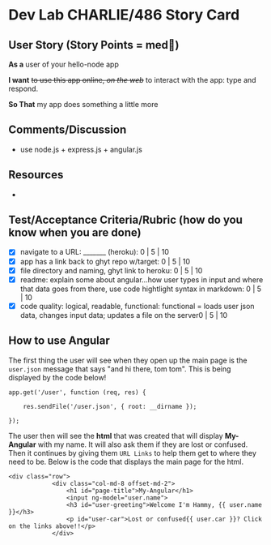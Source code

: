 # Dev Lab CHARLIE/486 Story Card 

## User Story (Story Points = med👕) 

**As a** user of your hello-node app

**I want** <del>to use this app online, _on the web_</del> to interact with the app: type and respond. 

**So That** my app does something a little more

## Comments/Discussion
- use node.js + express.js + angular.js

## Resources
- 

## Test/Acceptance Criteria/Rubric (how do you know when you are done) 

- [x] navigate to a URL: _______ (heroku): 0 | 5 | 10
- [x] app has a  link back to ghyt repo w/target: 0 | 5 | 10
- [x] file directory and naming, ghyt link to heroku: 0 | 5 | 10 
- [x] readme: explain some about angular...how user types in input and where that data goes from there, use code hightlight syntax in markdown: 0 | 5 | 10 
- [x] code quality: logical, readable, functional: functional = loads user json data, changes input data; updates a file on the server0 | 5 | 10  

## How to use Angular

The first thing the user will see when they open up the main page is the `user.json` message that says
"and hi there, tom tom". This is being displayed by the code below!

```
app.get('/user', function (req, res) {

    res.sendFile('/user.json', { root: __dirname });

});
```

The user then will see the **html** that was created that will display **My-Angular** with my name. It will also ask them if they are lost or confused. Then it continues by giving them `URL Links` to help them get to where they need to be. Below is the code that displays the main page for the html.

```
<div class="row">
            <div class="col-md-8 offset-md-2">
                <h1 id="page-title">My-Angular</h1>
                <input ng-model="user.name">
                <h3 id="user-greeting">Welcome I'm Hammy, {{ user.name }}</h3>
                <p id="user-car">Lost or confused{{ user.car }}? Click on the links above!!</p>
            </div>
```
